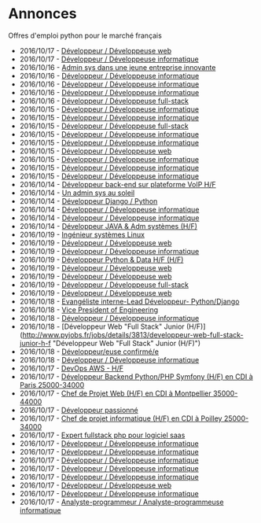 # Annonces

Offres d'emploi python pour le marché français

* 2016/10/17 - [Développeur / Développeuse web](http://www.pyjobs.fr/jobs/details/3307/developpeur-developpeuse-web "Développeur / Développeuse web")
* 2016/10/17 - [Développeur / Développeuse informatique](http://www.pyjobs.fr/jobs/details/3304/developpeur-developpeuse-informatique "Développeur / Développeuse informatique")
* 2016/10/16 - [Admin sys dans une jeune entreprise innovante](http://www.pyjobs.fr/jobs/details/3294/admin-sys-dans-une-jeune-entreprise-innovante "Admin sys dans une jeune entreprise innovante")
* 2016/10/16 - [Développeur / Développeuse informatique](http://www.pyjobs.fr/jobs/details/3291/developpeur-developpeuse-informatique "Développeur / Développeuse informatique")
* 2016/10/16 - [Développeur / Développeuse informatique](http://www.pyjobs.fr/jobs/details/3292/developpeur-developpeuse-informatique "Développeur / Développeuse informatique")
* 2016/10/16 - [Développeur / Développeuse informatique](http://www.pyjobs.fr/jobs/details/3290/developpeur-developpeuse-informatique "Développeur / Développeuse informatique")
* 2016/10/16 - [Développeur / Développeuse full-stack](http://www.pyjobs.fr/jobs/details/3293/developpeur-developpeuse-full-stack "Développeur / Développeuse full-stack")
* 2016/10/15 - [Développeur / Développeuse informatique](http://www.pyjobs.fr/jobs/details/3282/developpeur-developpeuse-informatique "Développeur / Développeuse informatique")
* 2016/10/15 - [Développeur / Développeuse informatique](http://www.pyjobs.fr/jobs/details/3288/developpeur-developpeuse-informatique "Développeur / Développeuse informatique")
* 2016/10/15 - [Développeur / Développeuse full-stack](http://www.pyjobs.fr/jobs/details/3283/developpeur-developpeuse-full-stack "Développeur / Développeuse full-stack")
* 2016/10/15 - [Développeur / Développeuse informatique](http://www.pyjobs.fr/jobs/details/3284/developpeur-developpeuse-informatique "Développeur / Développeuse informatique")
* 2016/10/15 - [Développeur / Développeuse informatique](http://www.pyjobs.fr/jobs/details/3287/developpeur-developpeuse-informatique "Développeur / Développeuse informatique")
* 2016/10/15 - [Développeur / Développeuse web](http://www.pyjobs.fr/jobs/details/3281/developpeur-developpeuse-web "Développeur / Développeuse web")
* 2016/10/15 - [Développeur / Développeuse informatique](http://www.pyjobs.fr/jobs/details/3289/developpeur-developpeuse-informatique "Développeur / Développeuse informatique")
* 2016/10/15 - [Développeur / Développeuse informatique](http://www.pyjobs.fr/jobs/details/3286/developpeur-developpeuse-informatique "Développeur / Développeuse informatique")
* 2016/10/15 - [Développeur / Développeuse informatique](http://www.pyjobs.fr/jobs/details/3285/developpeur-developpeuse-informatique "Développeur / Développeuse informatique")
* 2016/10/14 - [Développeur back-end sur plateforme VoIP H/F](http://www.pyjobs.fr/jobs/details/3279/developpeur-back-end-sur-plateforme-voip-h-f "Développeur back-end sur plateforme VoIP H/F")
* 2016/10/14 - [Un admin sys au soleil](http://www.pyjobs.fr/jobs/details/3278/un-admin-sys-au-soleil "Un admin sys au soleil")
* 2016/10/14 - [Développeur Django / Python](http://www.pyjobs.fr/jobs/details/3274/developpeur-django-python "Développeur Django / Python")
* 2016/10/14 - [Développeur / Développeuse informatique](http://www.pyjobs.fr/jobs/details/3270/developpeur-developpeuse-informatique "Développeur / Développeuse informatique")
* 2016/10/14 - [Développeur / Développeuse informatique](http://www.pyjobs.fr/jobs/details/3269/developpeur-developpeuse-informatique "Développeur / Développeuse informatique")
* 2016/10/14 - [Développeur JAVA & Adm systèmes (H/F)](http://www.pyjobs.fr/jobs/details/3277/developpeur-java-adm-systemes-h-f "Développeur JAVA & Adm systèmes (H/F)")
* 2016/10/19 - [Ingénieur systèmes Linux](http://www.pyjobs.fr/jobs/details/3817/ingenieur-systemes-linux "Ingénieur systèmes Linux")
* 2016/10/19 - [Développeur / Développeuse web](http://www.pyjobs.fr/jobs/details/3819/developpeur-developpeuse-web "Développeur / Développeuse web")
* 2016/10/19 - [Développeur / Développeuse informatique](http://www.pyjobs.fr/jobs/details/3821/developpeur-developpeuse-informatique "Développeur / Développeuse informatique")
* 2016/10/19 - [Développeur Python & Data H/F (H/F)](http://www.pyjobs.fr/jobs/details/3822/developpeur-python-data-h-f-h-f "Développeur Python & Data H/F (H/F)")
* 2016/10/19 - [Développeur / Développeuse web](http://www.pyjobs.fr/jobs/details/3820/developpeur-developpeuse-web "Développeur / Développeuse web")
* 2016/10/19 - [Développeur / Développeuse web](http://www.pyjobs.fr/jobs/details/3815/developpeur-developpeuse-web "Développeur / Développeuse web")
* 2016/10/19 - [Développeur / Développeuse full-stack](http://www.pyjobs.fr/jobs/details/3814/developpeur-developpeuse-full-stack "Développeur / Développeuse full-stack")
* 2016/10/19 - [Développeur / Développeuse web](http://www.pyjobs.fr/jobs/details/3818/developpeur-developpeuse-web "Développeur / Développeuse web")
* 2016/10/18 - [Evangéliste interne-Lead Développeur- Python/Django](http://www.pyjobs.fr/jobs/details/3816/evangeliste-interne-lead-developpeur-python-django "Evangéliste interne-Lead Développeur- Python/Django")
* 2016/10/18 - [Vice President of Engineering](http://www.pyjobs.fr/jobs/details/3812/vice-president-of-engineering "Vice President of Engineering")
* 2016/10/18 - [Développeur / Développeuse informatique](http://www.pyjobs.fr/jobs/details/3810/developpeur-developpeuse-informatique "Développeur / Développeuse informatique")
* 2016/10/18 - [Développeur Web "Full Stack" Junior (H/F)](http://www.pyjobs.fr/jobs/details/3813/developpeur-web-full-stack-junior-h-f "Développeur Web "Full Stack" Junior (H/F)")
* 2016/10/18 - [Développeur/euse confirmé/e](http://www.pyjobs.fr/jobs/details/3809/developpeur-euse-confirme-e "Développeur/euse confirmé/e")
* 2016/10/18 - [Développeur / Développeuse informatique](http://www.pyjobs.fr/jobs/details/3811/developpeur-developpeuse-informatique "Développeur / Développeuse informatique")
* 2016/10/17 - [DevOps AWS - H/F](http://www.pyjobs.fr/jobs/details/3808/devops-aws-h-f "DevOps AWS - H/F")
* 2016/10/17 - [Développeur Backend Python/PHP Symfony (H/F) en CDI à Paris 25000-34000](http://www.pyjobs.fr/jobs/details/3801/developpeur-backend-python-php-symfony-h-f-en-cdi-a-paris-25000-34000 "Développeur Backend Python/PHP Symfony (H/F) en CDI à Paris 25000-34000")
* 2016/10/17 - [Chef de Projet Web (H/F) en CDI à Montpellier 35000-44000](http://www.pyjobs.fr/jobs/details/3802/chef-de-projet-web-h-f-en-cdi-a-montpellier-35000-44000 "Chef de Projet Web (H/F) en CDI à Montpellier 35000-44000")
* 2016/10/17 - [Développeur passionné](http://www.pyjobs.fr/jobs/details/3796/developpeur-passionne "Développeur passionné")
* 2016/10/17 - [Chef de projet informatique (H/F) en CDI à Poilley 25000-34000](http://www.pyjobs.fr/jobs/details/3797/chef-de-projet-informatique-h-f-en-cdi-a-poilley-25000-34000 "Chef de projet informatique (H/F) en CDI à Poilley 25000-34000")
* 2016/10/17 - [Expert fullstack php pour logiciel saas](http://www.pyjobs.fr/jobs/details/3793/expert-fullstack-php-pour-logiciel-saas "Expert fullstack php pour logiciel saas")
* 2016/10/17 - [Développeur / Développeuse informatique](http://www.pyjobs.fr/jobs/details/3803/developpeur-developpeuse-informatique "Développeur / Développeuse informatique")
* 2016/10/17 - [Développeur / Développeuse informatique](http://www.pyjobs.fr/jobs/details/3805/developpeur-developpeuse-informatique "Développeur / Développeuse informatique")
* 2016/10/17 - [Développeur / Développeuse informatique](http://www.pyjobs.fr/jobs/details/3792/developpeur-developpeuse-informatique "Développeur / Développeuse informatique")
* 2016/10/17 - [Développeur / Développeuse informatique](http://www.pyjobs.fr/jobs/details/3800/developpeur-developpeuse-informatique "Développeur / Développeuse informatique")
* 2016/10/17 - [Développeur / Développeuse informatique](http://www.pyjobs.fr/jobs/details/3795/developpeur-developpeuse-informatique "Développeur / Développeuse informatique")
* 2016/10/17 - [Développeur / Développeuse web](http://www.pyjobs.fr/jobs/details/3794/developpeur-developpeuse-web "Développeur / Développeuse web")
* 2016/10/17 - [Développeur / Développeuse informatique](http://www.pyjobs.fr/jobs/details/3798/developpeur-developpeuse-informatique "Développeur / Développeuse informatique")
* 2016/10/17 - [Analyste-programmeur / Analyste-programmeuse informatique](http://www.pyjobs.fr/jobs/details/3804/analyste-programmeur-analyste-programmeuse-informatique "Analyste-programmeur / Analyste-programmeuse informatique")

